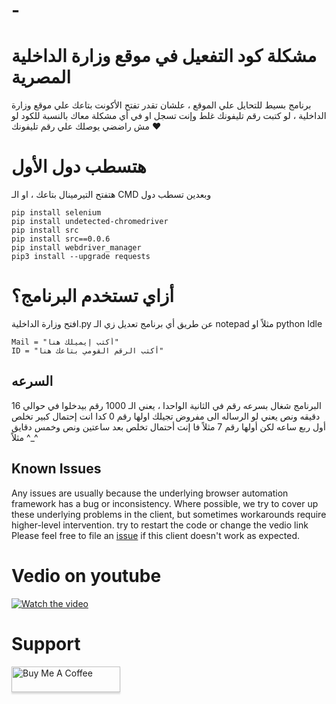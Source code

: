 # -

# مشكلة كود التفعيل في موقع وزارة الداخلية المصرية
برنامج بسيط للتحايل علي الموقع ، علشان تقدر تفتح الأكونت بتاعك علي موقع وزارة الداخلية ، لو كتبت رقم تليفونك غلط وإنت تسجل او في أي مشكلة معاك بالنسبة للكود لو مش راضضي يوصلك علي رقم تليفونك ♥


# هتسطب دول الأول
هتفتح التيرمينال بتاعك ، او الـ CMD وبعدين تسطب دول

    pip install selenium
    pip install undetected-chromedriver
    pip install src
    pip install src==0.0.6 
    pip install webdriver_manager
    pip3 install --upgrade requests

# أزاي تستخدم البرنامج؟
افتح وزارة الداخلية.py عن طريق أي برنامج تعديل زي الـ notepad مثلاً او python Idle

    Mail = "أكتب إيميلك هنا"
    ID = "أكتب الرقم القومي بتاعك هنا"

## السرعه 
البرنامج شغال بسرعه رقم في الثانية الواحدا ، يعني الـ 1000 رقم بيدخلوا في حوالي 16 دقيقه ونص يعني لو الرساله الى مفروض تجيلك اولها رقم 0 كدا انت إحتمال كبير تخلص أول ربع ساعه لكن أولها رقم 7 مثلاً فا إنت أحتمال تخلص بعد ساعتين ونص وخمس دقايق مثلاً ^_^ 


## Known Issues

Any issues are usually because the underlying browser automation framework has a
bug or inconsistency. Where possible, we try to cover up these underlying
problems in the client, but sometimes workarounds require higher-level
intervention.
try to restart the code or change the vedio link
Please feel free to file an [issue][issue] if this client doesn't work as
expected.

[issue]: https://github.com/LeaDer-E/Egyptian-Ministry-of-Interior-activation-code/issues/new

# Vedio on youtube
[![Watch the video](https://user-images.githubusercontent.com/99460904/179158938-e161db4b-c111-446a-ab21-0da683a6e8d2.png)](https://www.youtube.com/watch?v=-n0BHvobq0o)


# Support
<a href="https://www.buymeacoffee.com/LeaDer.E" target="_blank" rel="noopener noreferrer"><img src="https://www.buymeacoffee.com/assets/img/custom_images/orange_img.png" alt="Buy Me A Coffee" style="height: 41px !important;width: 174px !important;box-shadow: 0px 3px 2px 0px rgba(190, 190, 190, 0.5) !important;-webkit-box-shadow: 0px 3px 2px 0px rgba(190, 190, 190, 0.5) !important;" ></a>
